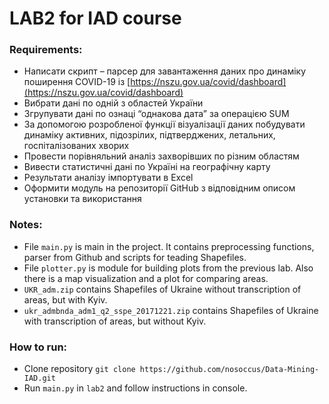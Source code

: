 # LAB2 for IAD course
### Requirements:
- Написати скрипт – парсер для завантаження даних про динаміку поширення COVID-19 із [https://nszu.gov.ua/covid/dashboard](https://nszu.gov.ua/covid/dashboard)
- Вибрати дані по одній з областей України
- Згрупувати дані по ознаці “однакова дата” за операцією SUM
- За допомогою розробленої функції візуалізації даних побудувати динаміку активних, підозрілих, підтверджених, летальних, госпіталізованих хворих
- Провести порівняльний аналіз захворівших по різним областям
- Вивести статистичні дані по Україні на географічну карту
- Результати аналізу імпортувати в Excel
- Оформити модуль на репозиторії GitHub з відповідним описом установки та використання


### Notes:
- File ```main.py``` is main in the project. It contains preprocessing functions, parser from Github and scripts for teading Shapefiles.
- File ```plotter.py``` is module for building plots from the previous lab. Also there is a map visualization and a plot for comparing areas.
- ```UKR_adm.zip``` contains Shapefiles of Ukraine without transcription of areas, but with Kyiv.
- ```ukr_admbnda_adm1_q2_sspe_20171221.zip``` contains Shapefiles of Ukraine with transcription of areas, but without Kyiv.

### How to run:
- Clone repository ```git clone https://github.com/nosoccus/Data-Mining-IAD.git```
- Run ```main.py``` in ```lab2``` and follow instructions in console.
